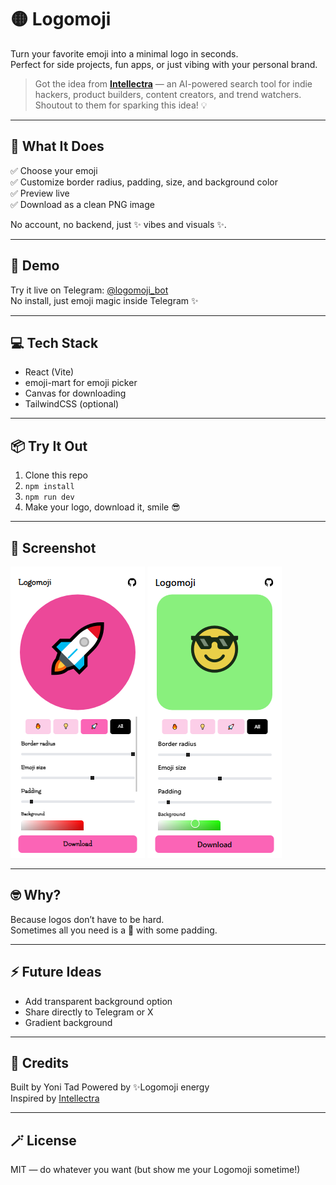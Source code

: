 # 🟡 Logomoji

Turn your favorite emoji into a minimal logo in seconds.  
Perfect for side projects, fun apps, or just vibing with your personal brand.

> Got the idea from **[Intellectra](https://intellectra-zeta.vercel.app)** — an AI-powered search tool for indie hackers, product builders, content creators, and trend watchers.  
> Shoutout to them for sparking this idea! 💡

---

## 🎨 What It Does

✅ Choose your emoji  
✅ Customize border radius, padding, size, and background color  
✅ Preview live  
✅ Download as a clean PNG image

No account, no backend, just ✨ vibes and visuals ✨.

---

## 🚀 Demo

Try it live on Telegram: [@logomoji_bot](https://t.me/logomoji_bot)  
No install, just emoji magic inside Telegram ✨

---

## 💻 Tech Stack

- React (Vite)
- emoji-mart for emoji picker
- Canvas for downloading
- TailwindCSS (optional)

---

## 📦 Try It Out

1. Clone this repo  
2. `npm install`  
3. `npm run dev`  
4. Make your logo, download it, smile 😎

---

## 📸 Screenshot

![Demo Screen](/public/image_2025-05-27_123934562.png)
![Demo Screen](/public/image.png)

---

## 🤓 Why?

Because logos don’t have to be hard.  
Sometimes all you need is a 🍕 with some padding.

---

## ⚡ Future Ideas

- Add transparent background option  
- Share directly to Telegram or X  
- Gradient background

---

## 🙌 Credits

Built by Yoni Tad 
Powered by ✨Logomoji energy  
Inspired by [Intellectra](https://intellectra-zeta.vercel.app)

---

## 🪄 License

MIT — do whatever you want (but show me your Logomoji sometime!)
